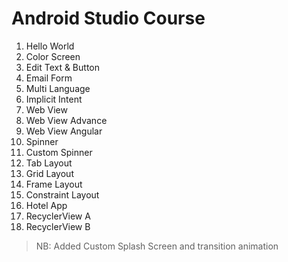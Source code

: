 # Android Studio Course

1. Hello World
2. Color Screen
3. Edit Text & Button
4. Email Form
5. Multi Language
6. Implicit Intent
7. Web View
8. Web View Advance
9. Web View Angular
10. Spinner
11. Custom Spinner
12. Tab Layout
13. Grid Layout
14. Frame Layout
15. Constraint Layout
16. Hotel App
17. RecyclerView A
18. RecyclerView B

> NB: Added Custom Splash Screen and transition animation
